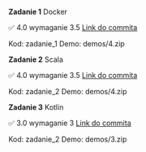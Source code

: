 **Zadanie 1** Docker

:white_check_mark: 4.0 wymaganie 3.5 [Link do commita](https://github.com/TypicalMonkey/E-Biznes/commit/acba0e939ba5651faab0b7d8230f111f02225775)

Kod: zadanie_1
Demo: demos/4.zip

**Zadanie 2** Scala

:white_check_mark: 4.0 wymaganie 3.5 [Link do commita](https://github.com/TypicalMonkey/E-Biznes/commit/6d08eea9c5521828278e3e332ea6dd60fbfa90f4)

Kod: zadanie_2
Demo: demos/4.zip

**Zadanie 3** Kotlin

:white_check_mark: 3.0 wymaganie 3 [Link do commita](https://github.com/TypicalMonkey/E-Biznes/commit/58318894f5a0e7849f12d4d550d3e2fb97f505d7)

Kod: zadanie_2
Demo: demos/3.zip


